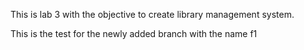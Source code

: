 <p>This is lab 3 with the objective to create library management system.
 </p>


 <p>This is the test for the newly added branch with the name f1
 </p>